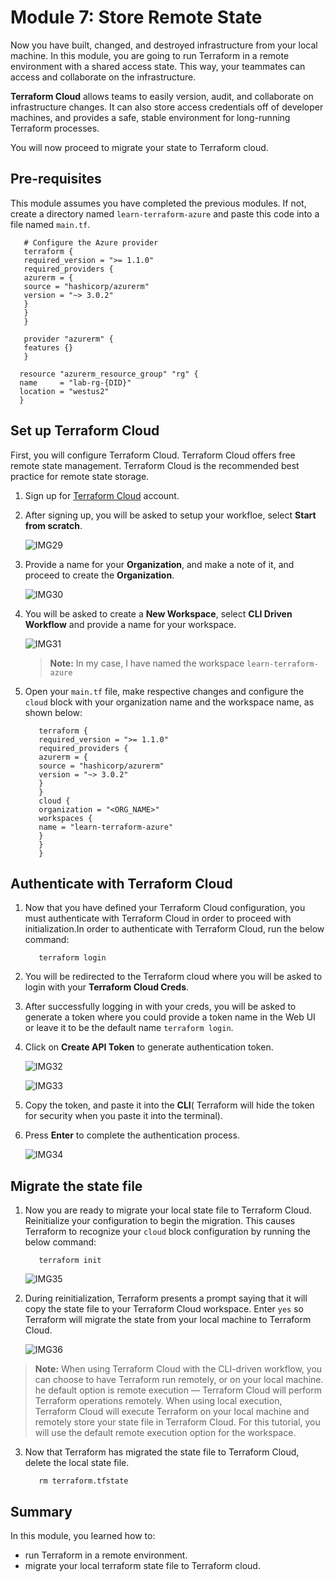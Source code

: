 # Module 7: Store Remote State

Now you have built, changed, and destroyed infrastructure from your local machine. In this module, you are going to run Terraform in a remote environment with a shared access state. This way, your teammates can access and collaborate on  the infrastructure.

**Terraform Cloud** allows teams to easily version, audit, and collaborate on infrastructure changes. It can also store access credentials off of developer machines, and provides a safe, stable environment for long-running Terraform processes.

You will now proceed to migrate your state to Terraform cloud.

## Pre-requisites

This module assumes you have completed the previous modules. If not, create a directory named `learn-terraform-azure` and paste this code into a file named `main.tf`.

   ```
      # Configure the Azure provider
      terraform {
      required_version = ">= 1.1.0"
      required_providers {
      azurerm = {
      source = "hashicorp/azurerm"
      version = "~> 3.0.2"
      }
      }
      }
      
      provider "azurerm" {
      features {}
      }
     
     resource "azurerm_resource_group" "rg" {
     name     = "lab-rg-{DID}"
     location = "westus2"
     }
  ```
  
  ## Set up Terraform Cloud
  
First, you will configure Terraform Cloud. Terraform Cloud offers free remote state management. Terraform Cloud is the recommended best practice for remote state storage.

1. Sign up for [Terraform Cloud](https://app.terraform.io/signup/account) account.

2. After signing up, you will be asked to setup your workfloe, select **Start from scratch**.

   ![IMG29](https://github.com/SD-14/EduLabs/blob/SD/Hashicorp/Azure/Images/Img29.png?raw=true)

3. Provide a name for your **Organization**, and make a note of it, and proceed to create the **Organization**.

   ![IMG30](https://github.com/SD-14/EduLabs/blob/SD/Hashicorp/Azure/Images/Img30.png?raw=true)

4. You will be asked to create a **New Workspace**, select **CLI Driven Workflow** and provide a name for your workspace.

   ![IMG31](https://github.com/SD-14/EduLabs/blob/SD/Hashicorp/Azure/Images/Img31.png?raw=true)
   >**Note:** In my case, I have named the workspace `learn-terraform-azure`

5. Open your `main.tf` file, make respective changes and configure the `cloud` block with your organization name and the workspace name, as shown below:

   ```
      terraform {
      required_version = ">= 1.1.0"
      required_providers {
      azurerm = {
      source = "hashicorp/azurerm"
      version = "~> 3.0.2"
      }
      }
      cloud {
      organization = "<ORG_NAME>"
      workspaces {
      name = "learn-terraform-azure"
      }
      }
      }
   ```
   
## Authenticate with Terraform Cloud

1. Now that you have defined your Terraform Cloud configuration, you must authenticate with Terraform Cloud in order to proceed with initialization.In order to authenticate with Terraform Cloud, run the below command:

   ```
      terraform login
   ```
   
2. You will be redirected to the Terraform cloud where you will be asked to login with your **Terraform Cloud Creds**.

3. After successfully logging in with your creds, you will be asked to generate a token where you could provide a token name in the Web UI or leave it to be the default name `terraform login`.

4. Click on **Create API Token** to generate authentication token.

   ![IMG32](https://github.com/SD-14/EduLabs/blob/SD/Hashicorp/Azure/Images/Img32.png?raw=true)

   ![IMG33](https://github.com/SD-14/EduLabs/blob/SD/Hashicorp/Azure/Images/Img33.png?raw=true)

5. Copy the token, and paste it into the **CLI**( Terraform will hide the token for security when you paste it into the terminal).

6. Press **Enter** to complete the authentication process.

   ![IMG34](https://github.com/SD-14/EduLabs/blob/SD/Hashicorp/Azure/Images/Img34.png?raw=true)

## Migrate the state file

1. Now you are ready to migrate your local state file to Terraform Cloud. Reinitialize your configuration to begin the migration. This causes Terraform to recognize your `cloud` block configuration by running the below command:

   ```
      terraform init
   ```
    ![IMG35](https://github.com/SD-14/EduLabs/blob/SD/Hashicorp/Azure/Images/Img35.png?raw=true)  
  
2. During reinitialization, Terraform presents a prompt saying that it will copy the state file to your Terraform Cloud workspace. Enter `yes` so Terraform will migrate the state from your local machine to Terraform Cloud.

    ![IMG36](https://github.com/SD-14/EduLabs/blob/SD/Hashicorp/Azure/Images/Img36.png?raw=true)

>**Note:** When using Terraform Cloud with the CLI-driven workflow, you can choose to have Terraform run remotely, or on your local machine. he default option is remote execution — Terraform Cloud will perform Terraform operations remotely. When using local execution, Terraform Cloud will execute Terraform on your local machine and remotely store your state file in Terraform Cloud. For this tutorial, you will use the default remote execution option for the workspace.

3. Now that Terraform has migrated the state file to Terraform Cloud, delete the local state file.

   ```
      rm terraform.tfstate
   ```
   
## Summary

In this module, you learned how to:

   - run Terraform in a remote environment.
   - migrate your local terraform state file to Terraform cloud.
